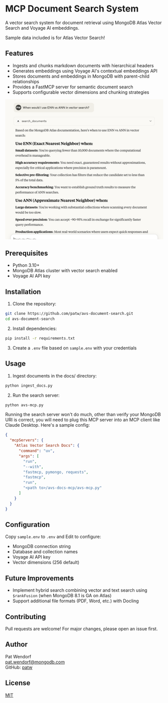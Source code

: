 # MCP Document Search System

A vector search system for document retrieval using MongoDB Atlas Vector Search and Voyage AI embeddings.

Sample data included is for Atlas Vector Search!

## Features

- Ingests and chunks markdown documents with hierarchical headers
- Generates embeddings using Voyage AI's contextual embeddings API
- Stores documents and embeddings in MongoDB with parent-child relationships
- Provides a FastMCP server for semantic document search
- Supports configurable vector dimensions and chunking strategies

![Claude Desktop Tool Call](screenshot.png)

## Prerequisites

- Python 3.10+
- MongoDB Atlas cluster with vector search enabled
- Voyage AI API key

## Installation

1. Clone the repository:
```bash
git clone https://github.com/patw/avs-document-search.git
cd avs-document-search
```

2. Install dependencies:
```bash
pip install -r requirements.txt
```

3. Create a `.env` file based on `sample.env` with your credentials

## Usage

1. Ingest documents in the docs/ directory:
```bash
python ingest_docs.py
```

2. Run the search server:
```bash
python avs-mcp.py
```

Running the search server won't do much, other than verify your MongoDB URI is correct, you will need to plug this MCP server into an MCP client like Claude Desktop.   Here's a sample config:

```json
{
  "mcpServers": {
    "Atlas Vector Search Docs": {
      "command": "uv",
      "args": [
        "run",
        "--with",
        "fastmcp, pymongo, requests",
        "fastmcp",
        "run",
        "<path to>/avs-docs-mcp/avs-mcp.py"
      ]
    }
  }
}
```

## Configuration

Copy `sample.env` to `.env` and Edit to configure:
- MongoDB connection string
- Database and collection names
- Voyage AI API key
- Vector dimensions (256 default)

## Future Improvements

- Implement hybrid search combining vector and text search using `$rankFusion` (when MongoDB 8.1 is GA on Atlas)
- Support additional file formats (PDF, Word, etc.) with Docling

## Contributing

Pull requests are welcome! For major changes, please open an issue first.

## Author

Pat Wendorf  
[pat.wendorf@mongodb.com](mailto:pat.wendorf@mongodb.com)  
GitHub: [patw](https://github.com/patw)

## License

[MIT](https://choosealicense.com/licenses/mit/)
